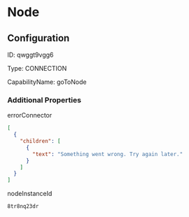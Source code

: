 # Node
## Configuration
ID:  qwggt9vgg6

Type: CONNECTION 

CapabilityName: goToNode






### Additional Properties
errorConnector
```json 
[
  {
    "children": [
      {
        "text": "Something went wrong. Try again later."
      }
    ]
  }
]
```


nodeInstanceId
```string 
8tr8nq23dr
```




